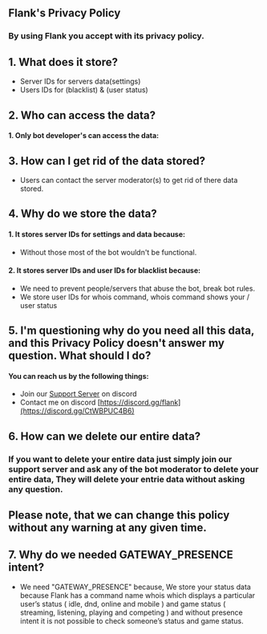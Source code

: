 ## **Flank's Privacy Policy**
### By using Flank you accept with its privacy policy.

## 1. What does it store?

 - Server IDs for servers data(settings)
 - Users IDs for (blacklist) & (user status)

## 2. Who can access the data?

 #### 1. Only bot developer's can access the data:

## 3. How can I get rid of the data stored? 

 - Users can contact the server moderator(s) to get rid of there data stored.

## 4. Why do we store the data?

#### 1. It stores server IDs for settings and data because:
- Without those most of the bot wouldn't be functional.

#### 2. It stores server IDs and user IDs for blacklist because:
- We need to prevent people/servers that abuse the bot, break bot rules.
- We store user IDs for whois command, whois command shows your / user status

## 5. I'm questioning why do you need all this data, and this Privacy Policy doesn't answer my question. What should I do?

#### You can reach us by the following things:
- Join our [Support Server](https://discord.gg/CtWBPUC4B6) on discord
- Contact me on discord [https://discord.gg/flank](https://discord.gg/CtWBPUC4B6)

## 6. How can we delete our entire data?

### If you want to delete your entire data just simply join our support server and ask any of the bot moderator to delete your entire data, They will delete your entrie data without asking any question.
## Please note, that we can change this policy without any warning at any given time.

## 7. Why do we needed GATEWAY_PRESENCE intent?
 
 - We need "GATEWAY_PRESENCE" because, We store your status data because Flank has a command name whois which displays a particular user’s status ( idle, dnd, online and mobile ) and game status ( streaming, listening, playing and competing ) and without presence intent it is not possible to check someone’s status and game status.
